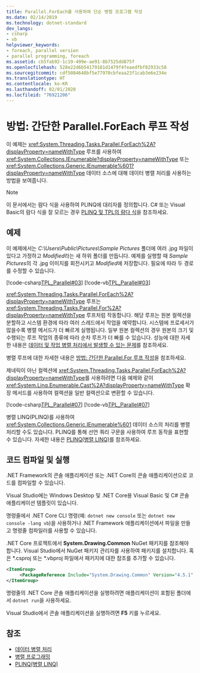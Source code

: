 ```yaml
---
title: Parallel.ForEach를 사용하여 단순 병렬 프로그램 작성
ms.date: 02/14/2019
ms.technology: dotnet-standard
dev_langs:
- csharp
- vb
helpviewer_keywords:
- foreach, parallel version
- parallel programming, foreach
ms.assetid: cb5fab92-1c19-499e-ae91-8b7525dd875f
ms.openlocfilehash: 528e22d6b54179181d1479f4feaedfbf82933c58
ms.sourcegitcommit: cdf5084648bf5e77970cbfeaa23f1cab3e6e234e
ms.translationtype: HT
ms.contentlocale: ko-KR
ms.lasthandoff: 02/01/2020
ms.locfileid: "76921206"
---
```

# <a name="how-to-write-a-simple-parallelforeach-loop"></a>방법: 간단한 Parallel.ForEach 루프 작성

이 예제는 <xref:System.Threading.Tasks.Parallel.ForEach%2A?displayProperty=nameWithType> 루프를 사용하여 <xref:System.Collections.IEnumerable?displayProperty=nameWithType> 또는 <xref:System.Collections.Generic.IEnumerable%601?displayProperty=nameWithType> 데이터 소스에 대해 데이터 병렬 처리를 사용하는 방법을 보여줍니다.

> [!NOTE]
> 이 문서에서는 람다 식을 사용하여 PLINQ에 대리자를 정의합니다. C# 또는 Visual Basic의 람다 식을 잘 모르는 경우 [PLINQ 및 TPL의 람다 식](../../../docs/standard/parallel-programming/lambda-expressions-in-plinq-and-tpl.md)을 참조하세요.

## <a name="example"></a>예제

이 예제에서는 *C:\Users\Public\Pictures\Sample Pictures* 폴더에 여러 .jpg 파일이 있다고 가정하고 *Modified*라는 새 하위 폴더를 만듭니다. 예제를 실행할 때 *Sample Pictures*의 각 .jpg 이미지를 회전시키고 *Modified*에 저장합니다. 필요에 따라 두 경로를 수정할 수 있습니다.

[!code-csharp[TPL_Parallel#03](../../../samples/snippets/csharp/VS_Snippets_Misc/tpl_parallel/cs/simpleforeach.cs#03)]
[!code-vb[TPL_Parallel#03](../../../samples/snippets/visualbasic/VS_Snippets_Misc/tpl_parallel/vb/simpleforeach.vb#03)]

<xref:System.Threading.Tasks.Parallel.ForEach%2A?displayProperty=nameWithType> 루프는 <xref:System.Threading.Tasks.Parallel.For%2A?displayProperty=nameWithType> 루프처럼 작동합니다. 해당 루프는 원본 컬렉션을 분할하고 시스템 환경에 따라 여러 스레드에서 작업을 예약합니다. 시스템에 프로세서가 많을수록 병렬 메서드가 더 빠르게 실행됩니다. 일부 원본 컬렉션의 경우 원본의 크기 및 수행되는 루프 작업의 종류에 따라 순차 루프가 더 빠를 수 있습니다. 성능에 대한 자세한 내용은 [데이터 및 작업 병렬 처리에서 발생할 수 있는 문제](potential-pitfalls-in-data-and-task-parallelism.md)를 참조하세요.

병렬 루프에 대한 자세한 내용은 [방법: 간단한 Parallel.For 루프 작성](../../../docs/standard/parallel-programming/how-to-write-a-simple-parallel-for-loop.md)을 참조하세요.

제네릭이 아닌 컬렉션에 <xref:System.Threading.Tasks.Parallel.ForEach%2A?displayProperty=nameWithType>를 사용하려면 다음 예제와 같이 <xref:System.Linq.Enumerable.Cast%2A?displayProperty=nameWithType> 확장 메서드를 사용하여 컬렉션을 일반 컬렉션으로 변환할 수 있습니다.

[!code-csharp[TPL_Parallel#07](../../../samples/snippets/csharp/VS_Snippets_Misc/tpl_parallel/cs/nongeneric.cs#07)]
[!code-vb[TPL_Parallel#07](../../../samples/snippets/visualbasic/VS_Snippets_Misc/tpl_parallel/vb/nongeneric.vb#07)]

병렬 LINQ(PLINQ)를 사용하여 <xref:System.Collections.Generic.IEnumerable%601> 데이터 소스의 처리를 병렬 처리할 수도 있습니다. PLINQ를 통해 선언 쿼리 구문을 사용하여 루프 동작을 표현할 수 있습니다. 자세한 내용은 [PLINQ(병렬 LINQ)](../../../docs/standard/parallel-programming/parallel-linq-plinq.md)를 참조하세요.

## <a name="compile-and-run-the-code"></a>코드 컴파일 및 실행

.NET Framework의 콘솔 애플리케이션 또는 .NET Core의 콘솔 애플리케이션으로 코드를 컴파일할 수 있습니다.

Visual Studio에는 Windows Desktop 및 .NET Core용 Visual Basic 및 C# 콘솔 애플리케이션 템플릿이 있습니다.

명령줄에서 .NET Core CLI 명령(예: `dotnet new console` 또는 `dotnet new console -lang vb`)을 사용하거나 .NET Framework 애플리케이션에서 파일을 만들고 명령줄 컴파일러를 사용할 수 있습니다.

.NET Core 프로젝트에서 **System.Drawing.Common** NuGet 패키지를 참조해야 합니다. Visual Studio에서 NuGet 패키지 관리자를 사용하여 패키지를 설치합니다. 혹은 \*.csproj 또는 \*.vbproj 파일에서 패키지에 대한 참조를 추가할 수 있습니다.
 
```xml
<ItemGroup>
     <PackageReference Include="System.Drawing.Common" Version="4.5.1" />
</ItemGroup>
```

명령줄의 .NET Core 콘솔 애플리케이션을 실행하려면 애플리케이션이 포함된 폴더에서 `dotnet run`을 사용하세요.

Visual Studio에서 콘솔 애플리케이션을 실행하려면 **F5** 키를 누르세요.

## <a name="see-also"></a>참조

- [데이터 병렬 처리](../../../docs/standard/parallel-programming/data-parallelism-task-parallel-library.md)
- [병렬 프로그래밍](../../../docs/standard/parallel-programming/index.md)
- [PLINQ(병렬 LINQ)](../../../docs/standard/parallel-programming/parallel-linq-plinq.md)
